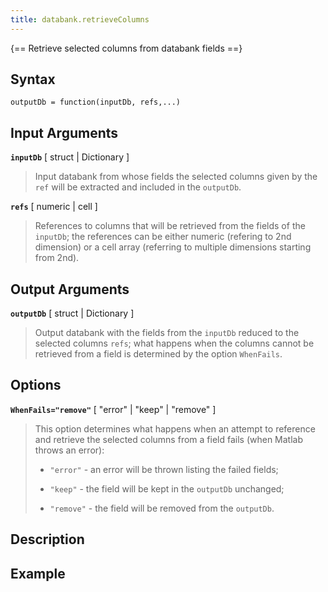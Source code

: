 ```yaml
---
title: databank.retrieveColumns
---
```


{== Retrieve selected columns from databank fields ==}


## Syntax

    outputDb = function(inputDb, refs,...)


## Input Arguments

__`inputDb`__ [ struct | Dictionary ]
> 
> Input databank from whose fields the selected columns given by the `ref`
> will be extracted and included in the `outputDb`.
> 

__`refs`__ [ numeric | cell ]
> 
> References to columns that will be retrieved from the fields of the
> `inputDb`; the references can be either numeric (refering to 2nd
> dimension) or a cell array (referring to multiple dimensions starting
> from 2nd).
> 

## Output Arguments

__`outputDb`__ [ struct | Dictionary ]
> 
> Output databank with the fields from the `inputDb` reduced to the
> selected columns `refs`; what happens when the columns cannot be
> retrieved from a field is determined by the option `WhenFails`.
> 

## Options

__`WhenFails="remove"`__ [ "error" | "keep" | "remove" ]
> 
> This option determines what happens when an attempt to reference and
> retrieve the selected columns from a field fails (when Matlab throws an
> error):
> 
> * `"error"` - an error will be thrown listing the failed fields;
> 
> * `"keep"` - the field will be kept in the `outputDb` unchanged;
> 
> * `"remove"` - the field will be removed from the `outputDb`.
> 

## Description


## Example



